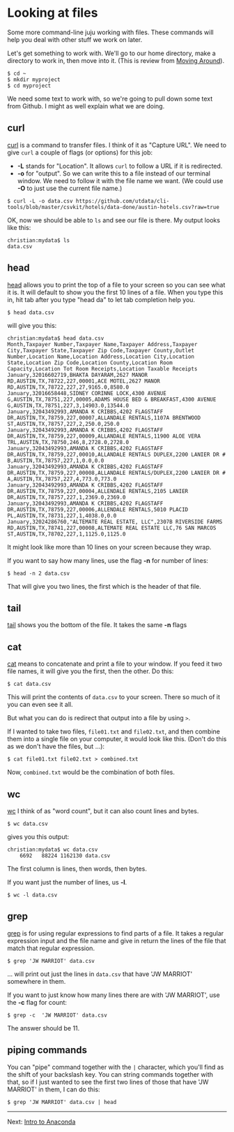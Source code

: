Looking at files
=================

Some more command-line juju working with files. These commands will help you deal with other stuff we work on later.

Let's get something to work with. We'll go to our home directory, make a directory to work in, then move into it. (This is review from [Moving Around](MovingAround.md)).

```
$ cd ~
$ mkdir myproject
$ cd myproject
```

We need some text to work with, so we're going to pull down some text from Github. I might as well explain what we are doing.

## curl

[curl](http://man.cx/curl) is a command to transfer files. I think of it as "Capture URL". We need to give `curl` a couple of flags (or options) for this job:

* **-L** stands for "Location". It allows `curl` to follow a URL if it is redirected.
* **-o** for "output". So we can write this to a file instead of our terminal window. We need to follow it with the file name we want. (We could use **-O** to just use the current file name.)

`$ curl -L -o data.csv https://github.com/utdata/cli-tools/blob/master/csvkit/hotels/data-done/austin-hotels.csv?raw=true`

OK, now we should be able to `ls` and see our file is there. My output looks like this:

```
christian:mydata$ ls
data.csv
```

## head

[head](http://man.cx/head) allows you to print the top of a file to your screen so you can see what it is. It will default to show you the first 10 lines of a file. When you type this in, hit tab after you type "head da" to let tab completion help you.

`$ head data.csv`

will give you this:

```
christian:mydata$ head data.csv
Month,Taxpayer Number,Taxpayer Name,Taxpayer Address,Taxpayer City,Taxpayer State,Taxpayer Zip Code,Taxpayer County,Outlet Number,Location Name,Location Address,Location City,Location State,Location Zip Code,Location County,Location Room Capacity,Location Tot Room Receipts,Location Taxable Receipts
January,32016602719,BHAKTA DAYARAM,2627 MANOR RD,AUSTIN,TX,78722,227,00001,ACE MOTEL,2627 MANOR RD,AUSTIN,TX,78722,227,27,9165.0,8580.0
January,32016658448,SIDNEY CORINNE LOCK,4300 AVENUE G,AUSTIN,TX,78751,227,00005,ADAMS HOUSE BED & BREAKFAST,4300 AVENUE G,AUSTIN,TX,78751,227,3,14903.0,13544.0
January,32043492993,AMANDA K CRIBBS,4202 FLAGSTAFF DR,AUSTIN,TX,78759,227,00007,ALLANDALE RENTALS,1107A BRENTWOOD ST,AUSTIN,TX,78757,227,2,250.0,250.0
January,32043492993,AMANDA K CRIBBS,4202 FLAGSTAFF DR,AUSTIN,TX,78759,227,00009,ALLANDALE RENTALS,11900 ALOE VERA TRL,AUSTIN,TX,78750,246,8,2728.0,2728.0
January,32043492993,AMANDA K CRIBBS,4202 FLAGSTAFF DR,AUSTIN,TX,78759,227,00010,ALLANDALE RENTALS DUPLEX,2200 LANIER DR # B,AUSTIN,TX,78757,227,1,0.0,0.0
January,32043492993,AMANDA K CRIBBS,4202 FLAGSTAFF DR,AUSTIN,TX,78759,227,00008,ALLANDALE RENTALS/DUPLEX,2200 LANIER DR # A,AUSTIN,TX,78757,227,4,773.0,773.0
January,32043492993,AMANDA K CRIBBS,4202 FLAGSTAFF DR,AUSTIN,TX,78759,227,00004,ALLENDALE RENTALS,2105 LANIER DR,AUSTIN,TX,78757,227,1,2369.0,2369.0
January,32043492993,AMANDA K CRIBBS,4202 FLAGSTAFF DR,AUSTIN,TX,78759,227,00006,ALLENDALE RENTALS,5010 PLACID PL,AUSTIN,TX,78731,227,1,4038.0,0.0
January,32024286760,"ALTEMATE REAL ESTATE, LLC",2307B RIVERSIDE FARMS RD,AUSTIN,TX,78741,227,00008,ALTEMATE REAL ESTATE LLC,76 SAN MARCOS ST,AUSTIN,TX,78702,227,1,1125.0,1125.0
```

It might look like more than 10 lines on your screen because they wrap.

If you want to say how many lines, use the flag **-n** for number of lines:

`$ head -n 2 data.csv`

That will give you two lines, the first which is the header of that file.

## tail

[tail](http://man.cx/tail) shows you the bottom of the file. It takes the same **-n** flags

## cat

[cat](http://man.cx/cat) means to concatenate and print a file to your window. If you feed it two file names, it will give you the first, then the other. Do this:

`$ cat data.csv`

This will print the contents of `data.csv` to your screen. There so much of it you can even see it all.

But what you can do is redirect that output into a file by using `>`.

If I wanted to take two files, `file01.txt` and `file02.txt`, and then combine them into a single file on your computer, it would look like this. (Don't do this as we don't have the files, but ...):

`$ cat file01.txt file02.txt > combined.txt`

Now, `combined.txt` would be the combination of both files.

## wc

[wc](http://man.cx/wc) I think of as "word count", but it can also count lines and bytes.

`$ wc data.csv`

gives you this output:

```
christian:mydata$ wc data.csv
    6692   88224 1162130 data.csv
```

The first column is lines, then words, then bytes.

If you want just the number of lines, us **-l**.

`$ wc -l data.csv`

## grep

[grep](http://man.cx/grep) is for using regular expressions to find parts of a file. It takes a regular expression input and the file name and give in return the lines of the file that match that regular expression.

`$ grep 'JW MARRIOT' data.csv`

... will print out just the lines in `data.csv` that have 'JW MARRIOT' somewhere in them.

If you want to just know how many lines there are with 'JW MARRIOT', use the **-c** flag for count:

`$ grep -c  'JW MARRIOT' data.csv`

The answer should be 11.

## piping commands

You can "pipe" command together with the `|` character, which you'll find as the shift of your backslash key. You can string commands together with that, so if I just wanted to see the first two lines of those that have 'JW MARRIOT' in them, I can do this:

`$ grep 'JW MARRIOT' data.csv | head`

----

Next: [Intro to Anaconda](IntroToAnaconda.md)
